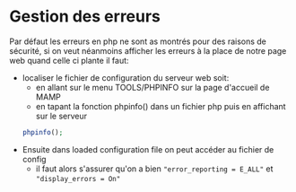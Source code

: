 # Gestion des erreurs
Par défaut les erreurs en php ne sont as montrés pour des raisons de sécurité, si on veut néanmoins afficher les erreurs à la place de notre page web quand celle ci plante il faut:
+ localiser le fichier de configuration du serveur web soit:
    - en allant sur le menu TOOLS/PHPINFO sur la page d'accueil de MAMP
    - en tapant la fonction phpinfo() dans un fichier php puis en affichant sur le serveur
    ```php
    phpinfo();
    ```
+ Ensuite dans loaded configuration file on peut accéder au fichier de config 
    - il faut alors s'assurer qu'on a bien ``"error_reporting = E_ALL"`` et ``"display_errors = On"``
